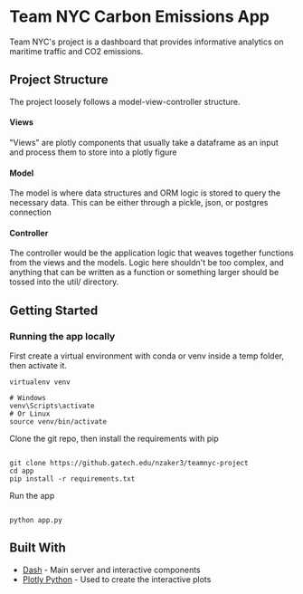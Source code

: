 # Team NYC Carbon Emissions App

Team NYC's project is a dashboard that provides informative analytics on maritime traffic and CO2 emissions.

## Project Structure
The project loosely follows a model-view-controller structure. 

#### Views
"Views" are plotly components that usually take a dataframe as an input and process them to store into a plotly figure

#### Model
The model is where data structures and ORM logic is stored to query the necessary data. This can be either through a pickle, json, or postgres connection

#### Controller
The controller would be the application logic that weaves together functions from the views and the models. Logic here shouldn't be too complex, and anything that can be written as a function or something larger should be tossed into the util/ directory.

## Getting Started

### Running the app locally

First create a virtual environment with conda or venv inside a temp folder, then activate it.

```
virtualenv venv

# Windows
venv\Scripts\activate
# Or Linux
source venv/bin/activate

```

Clone the git repo, then install the requirements with pip

```

git clone https://github.gatech.edu/nzaker3/teamnyc-project
cd app
pip install -r requirements.txt

```

Run the app

```

python app.py

```


## Built With

- [Dash](https://dash.plot.ly/) - Main server and interactive components
- [Plotly Python](https://plot.ly/python/) - Used to create the interactive plots

